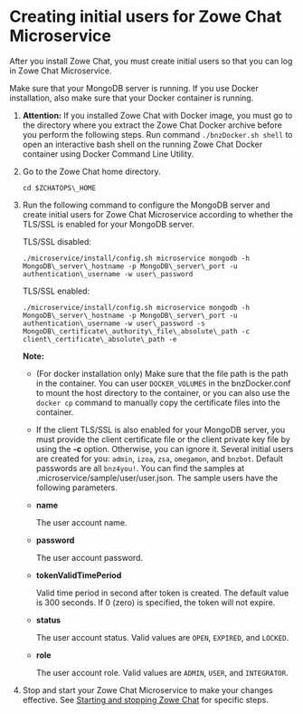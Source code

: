 # Creating initial users for Zowe Chat Microservice

After you install Zowe Chat, you must create initial users so that you can log in Zowe Chat Microservice.

Make sure that your MongoDB server is running. If you use Docker installation, also make sure that your Docker container is running.

1.  **Attention:** If you installed Zowe Chat with Docker image, you must go to the directory where you extract the Zowe Chat Docker archive before you perform the following steps. Run command `./bnzDocker.sh shell` to open an interactive bash shell on the running Zowe Chat Docker container using Docker Command Line Utility.

2.  Go to the Zowe Chat home directory.

    ```
    cd $ZCHATOPS\_HOME
    ```

3.  Run the following command to configure the MongoDB server and create initial users for Zowe Chat Microservice according to whether the TLS/SSL is enabled for your MongoDB server.

    TLS/SSL disabled:

    ```
    ./microservice/install/config.sh microservice mongodb -h MongoDB\_server\_hostname -p MongoDB\_server\_port -u authentication\_username -w user\_password
    ```

    TLS/SSL enabled:

    ```
    ./microservice/install/config.sh microservice mongodb -h MongoDB\_server\_hostname -p MongoDB\_server\_port -u authentication\_username -w user\_password -s MongoDB\_certificate\_authority\_file\_absolute\_path -c client\_certificate\_absolute\_path -e
    ```

    **Note:**

    -   \(For docker installation only\) Make sure that the file path is the path in the container. You can user `DOCKER_VOLUMES` in the bnzDocker.conf to mount the host directory to the container, or you can also use the `docker cp` command to manually copy the certificate files into the container.
    -   If the client TLS/SSL is also enabled for your MongoDB server, you must provide the client certificate file or the client private key file by using the **-c** option. Otherwise, you can ignore it.
    Several initial users are created for you: `admin`, `izoa`, `zsa`, `omegamon`, and `bnzbot`. Default passwords are all `bnz4you!`. You can find the samples at .microservice/sample/user/user.json. The sample users have the following parameters.

    -   **name**

        The user account name.

    -   **password**

        The user account password.

    -   **tokenValidTimePeriod**

        Valid time period in second after token is created. The default value is 300 seconds. If 0 \(zero\) is specified, the token will not expire.

    -   **status**

        The user account status. Valid values are `OPEN`, `EXPIRED`, and `LOCKED`.

    -   **role**

        The user account role. Valid values are `ADMIN`, `USER`, and `INTEGRATOR`.

4.  Stop and start your Zowe Chat Microservice to make your changes effective. See [Starting and stopping Zowe Chat](chatops_install_start_stop_service.md) for specific steps.


